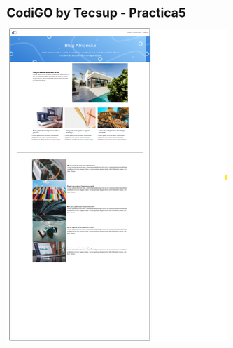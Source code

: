 # CodiGO by Tecsup - Practica5

![Design preview for the Order summary card coding challenge](./img/avance.png)